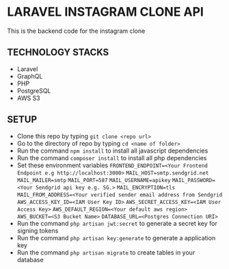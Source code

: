 # LARAVEL INSTAGRAM CLONE API

This is the backend code for the instagram clone

## TECHNOLOGY STACKS

- Laravel
- GraphQL
- PHP
- PostgreSQL
- AWS S3

## SETUP

- Clone this repo by typing `git clone <repo url>`
- Go to the directory of repo by typing `cd <name of folder>`
- Run the command `npm install` to install all javascript dependencies
- Run the command `composer install` to install all php dependencies
- Set these environment variables
  `FRONTEND_ENDPOINT=<Your Frontend Endpoint e.g http://localhost:3000>`
  `MAIL_HOST=smtp.sendgrid.net`
  `MAIL_MAILER=smtp`
  `MAIL_PORT=587`
  `MAIL_USERNAME=apikey`
  `MAIL_PASSWORD=<Your Sendgrid api key e.g. SG.>`
  `MAIL_ENCRYPTION=tls`
  `MAIL_FROM_ADDRESS=<Your verified sender email address from Sendgrid`
  `AWS_ACCESS_KEY_ID=<IAM User Key ID>`
  `AWS_SECRET_ACCESS_KEY=<IAM User Access Key>`
  `AWS_DEFAULT_REGION=<Your default aws region>`
  `AWS_BUCKET=<S3 Bucket Name>`
  `DATABASE_URL=<Postgres Connection URI>`
- Run the command `php artisan jwt:secret` to generate a secret key for signing tokens
- Run the command `php artisan key:generate` to generate a application key
- Run the command `php artisan migrate` to create tables in your database
